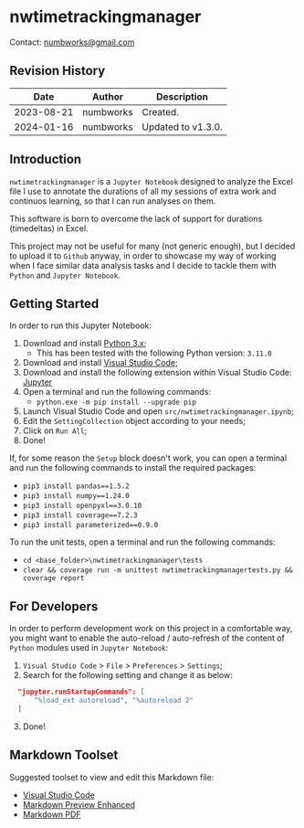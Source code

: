 # nwtimetrackingmanager
Contact: numbworks@gmail.com

## Revision History

| Date | Author | Description |
|---|---|---|
| 2023-08-21 | numbworks | Created. |
| 2024-01-16 | numbworks | Updated to v1.3.0. |

## Introduction

`nwtimetrackingmanager` is a `Jupyter Notebook` designed to analyze the Excel file I use to annotate the durations of all my sessions of extra work and continuos learning, so that I can run analyses on them. 

This software is born to overcome the lack of support for durations (timedeltas) in Excel.

This project may not be useful for many (not generic enough), but I decided to upload it to `Github` anyway, in order to showcase my way of working when I face similar data analysis tasks and I decide to tackle them with `Python` and `Jupyter Notebook`.

## Getting Started

In order to run this Jupyter Notebook:

1. Download and install [Python 3.x](https://www.python.org/downloads/);
      - This has been tested with the following Python version: `3.11.0`
2. Download and install [Visual Studio Code](https://code.visualstudio.com/Download);
3. Download and install the following extension within Visual Studio Code: [Jupyter](https://marketplace.visualstudio.com/items?itemName=ms-toolsai.jupyter)
4. Open a terminal and run the following commands:
    - ```python.exe -m pip install --upgrade pip```
5. Launch Visual Studio Code and open `src/nwtimetrackingmanager.ipynb`;
6. Edit the `SettingCollection` object according to your needs;
7. Click on `Run All`;
8. Done!

If, for some reason the `Setup` block doesn't work, you can open a terminal and run the following commands to install the required packages:

- ```pip3 install pandas==1.5.2```
- ```pip3 install numpy==1.24.0```
- ```pip3 install openpyxl==3.0.10```
- ```pip3 install coverage==7.2.3```
- ```pip3 install parameterized==0.9.0```

To run the unit tests, open a terminal and run the following commands:

- `cd <base_folder>\nwtimetrackingmanager\tests`
- `clear && coverage run -m unittest nwtimetrackingmanagertests.py && coverage report`

## For Developers

In order to perform development work on this project in a comfortable way, you might want to enable the auto-reload / auto-refresh of the content of `Python` modules used in `Jupyter Notebook`:

1.	`Visual Studio Code` > `File` > `Preferences` > `Settings`;
2.	Search for the following setting and change it as below:

  ```json
    "jupyter.runStartupCommands": [
        "%load_ext autoreload", "%autoreload 2"
    ]
  ```

3.	Done!

## Markdown Toolset

Suggested toolset to view and edit this Markdown file:

- [Visual Studio Code](https://code.visualstudio.com/)
- [Markdown Preview Enhanced](https://marketplace.visualstudio.com/items?itemName=shd101wyy.markdown-preview-enhanced)
- [Markdown PDF](https://marketplace.visualstudio.com/items?itemName=yzane.markdown-pdf)